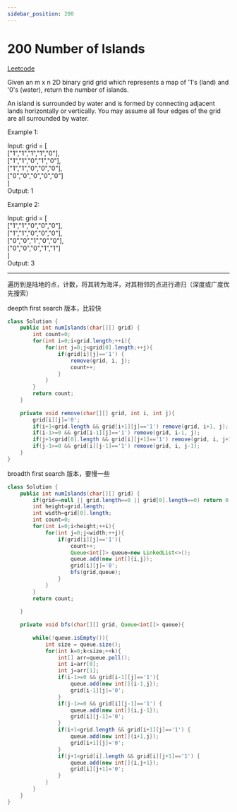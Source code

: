 ```yaml
---
sidebar_position: 200
---
```


# 200 Number of Islands

[Leetcode](https://leetcode.com/problems/number-of-islands/)

Given an m x n 2D binary grid grid which represents a map of '1's (land) and '0's (water), return the number of islands.

An island is surrounded by water and is formed by connecting adjacent lands horizontally or vertically. You may assume all four edges of the grid are all surrounded by water.

 

Example 1:

Input: grid = [  
  ["1","1","1","1","0"],  
  ["1","1","0","1","0"],  
  ["1","1","0","0","0"],  
  ["0","0","0","0","0"]  
]  
Output: 1  

Example 2:  

Input: grid = [  
  ["1","1","0","0","0"],  
  ["1","1","0","0","0"],  
  ["0","0","1","0","0"],  
  ["0","0","0","1","1"]  
]  
Output: 3  


---


遍历到是陆地的点，计数，将其转为海洋，对其相邻的点进行递归（深度或广度优先搜索）

deepth first search 版本，比较快

```java
class Solution {
    public int numIslands(char[][] grid) {
        int count=0;
        for(int i=0;i<grid.length;++i){
            for(int j=0;j<grid[0].length;++j){
                if(grid[i][j]=='1') {
                    remove(grid, i, j);
                    count++;
                }
            }
        }
        return count;
    }
    
    private void remove(char[][] grid, int i, int j){
        grid[i][j]='0';
        if(i+1<grid.length && grid[i+1][j]=='1') remove(grid, i+1, j);
        if(i-1>=0 && grid[i-1][j]=='1') remove(grid, i-1, j);
        if(j+1<grid[0].length && grid[i][j+1]=='1') remove(grid, i, j+1);
        if(j-1>=0 && grid[i][j-1]=='1') remove(grid, i, j-1);
    }
}
```
broadth first search 版本，要慢一些

```java
class Solution {
    public int numIslands(char[][] grid) {
        if(grid==null || grid.length==0 || grid[0].length==0) return 0;
        int height=grid.length;
        int width=grid[0].length;
        int count=0;
        for(int i=0;i<height;++i){
            for(int j=0;j<width;++j){
                if(grid[i][j]=='1'){
                    count++;
                    Queue<int[]> queue=new LinkedList<>();
                    queue.add(new int[]{i,j});
                    grid[i][j]='0';
                    bfs(grid,queue);
                }
            }
        }
        return count;
        
    }
    
    private void bfs(char[][] grid, Queue<int[]> queue){
        
        while(!queue.isEmpty()){
            int size = queue.size();
            for(int k=0;k<size;++k){
                int[] arr=queue.poll();
                int i=arr[0];
                int j=arr[1];
                if(i-1>=0 && grid[i-1][j]=='1'){
                    queue.add(new int[]{i-1,j});
                    grid[i-1][j]='0';
                } 
                if(j-1>=0 && grid[i][j-1]=='1') {
                    queue.add(new int[]{i,j-1});
                    grid[i][j-1]='0';
                }
                if(i+1<grid.length && grid[i+1][j]=='1') {
                    queue.add(new int[]{i+1,j});
                    grid[i+1][j]='0';
                }
                if(j+1<grid[i].length && grid[i][j+1]=='1') {
                    queue.add(new int[]{i,j+1});                
                    grid[i][j+1]='0';
                }
            }
        }    
    }
}
```